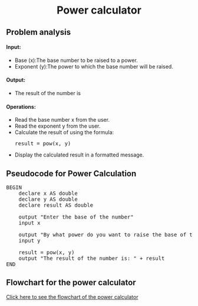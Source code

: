 <a name="readme-top"></a>

<div align="center">
  <h1><b> Power calculator </b></h1>
  
<html>
<body>
<div align ="left">
<h2> Problem analysis </h2>
  
<h4>Input:</h4>
<ul>
    <li>Base (x):The base number to be raised to a power.</li>
    <li>Exponent (y):The power to which the base number will be raised.</li>
</ul>

<h4>Output:</h4>

 <ul> <li> The result of the number is </li> </ul>
    
<h4>Operations:</h4>
<ul>
    <li>Read the base number x from the user.</li>
    <li>Read the exponent y from the user.</li>
    <li>Calculate the result of using the formula:
        <pre>result = pow(x, y)</pre> </li>
   <li>Display the calculated result in a formatted message.</li>
</ul>

</body>
</html>
  
<h2>Pseudocode for Power Calculation</h2>

<pre>
BEGIN
    declare x AS double
    declare y AS double
    declare result AS double
  
    output "Enter the base of the number"
    input x
    
    output "By what power do you want to raise the base of the number?"
    input y
    
    result = pow(x, y)
    output "The result of the number is: " + result
END
</pre>

</body>
</html>
<h2> Flowchart for the power calculator </h2>
<a href="https://github.com/user-attachments/assets/47584262-62bd-41c6-a712-314e10f08505
"_blank">Click here to see the flowchart of the power calculator</a>
